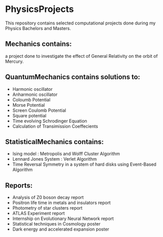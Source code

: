 # PhysicsProjects
This repository contains selected computational projects done during my Physics Bachelors and Masters.
## Mechanics contains:
a project done to investigate the effect of General Relativity on the orbit of Mercury.
## QuantumMechanics contains solutions to:
- Harmonic oscillator
- Anharmonic oscillator
- Coloumb Potential 
- Morse Potential
- Screen Coulomb Potential
- Square potential
- Time evolving Schrodinger Equation
- Calculation of Transimission Coeffecients

## StatisticalMechanics contains:
- Ising model : Metropolis and Wolff Cluster Algorithm
- Lennard Jones System : Verlet Algorithm
- Time Reversal Symmetry  in a system of hard disks using Event-Based Algorithm

## Reports:
* Analysis of Z0 boson decay report
* Positron life time in metals and insulators report
* Photometry of star clusters report
* ATLAS Experiment report
* Internship on Evolutionary Neural Network report
* Statistical techniques in Cosmology poster
* Dark energy and accelerated expansion poster
